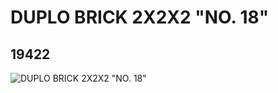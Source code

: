 # DUPLO BRICK 2X2X2 "NO. 18"
## 19422
![DUPLO BRICK 2X2X2 "NO. 18"](https://lc-www-live-s.legocdn.com/media/bricks/5/2/6100463.jpg)